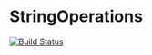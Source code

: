 # StringOperations
[![Build Status](https://travis-ci.org/mchudz97/StringOperations.svg?branch=master)](https://travis-ci.org/mchudz97/StringOperations)
